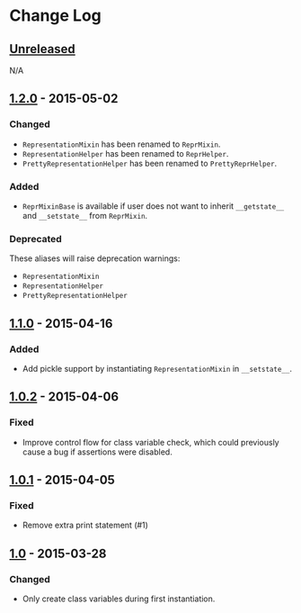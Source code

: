 # Change Log

## [Unreleased][unreleased]
N/A

## [1.2.0] - 2015-05-02
### Changed
- `RepresentationMixin` has been renamed to `ReprMixin`.
- `RepresentationHelper` has been renamed to `ReprHelper`.
- `PrettyRepresentationHelper` has been renamed to `PrettyReprHelper`.

### Added
- `ReprMixinBase` is available if user does not want to inherit `__getstate__` and `__setstate__` from `ReprMixin`.

### Deprecated
These aliases will raise deprecation warnings:

- `RepresentationMixin`
- `RepresentationHelper`
- `PrettyRepresentationHelper`

## [1.1.0] - 2015-04-16
### Added
- Add pickle support by instantiating `RepresentationMixin` in `__setstate__`.

## [1.0.2] - 2015-04-06
### Fixed
- Improve control flow for class variable check, which could previously cause a bug if assertions were disabled.

## [1.0.1] - 2015-04-05
### Fixed
- Remove extra print statement (#1)

## [1.0] - 2015-03-28
### Changed
- Only create class variables during first instantiation.

[unreleased]: https://github.com/RazerM/represent/compare/1.2.0...HEAD
[1.2.0]: https://github.com/RazerM/represent/compare/1.1.0..1.2.0
[1.1.0]: https://github.com/RazerM/represent/compare/1.0.2...1.1.0
[1.0.2]: https://github.com/RazerM/represent/compare/1.0.1...1.0.2
[1.0.1]: https://github.com/RazerM/represent/compare/1.0...1.0.1
[1.0]: https://github.com/RazerM/represent/compare/1.0b1...1.0